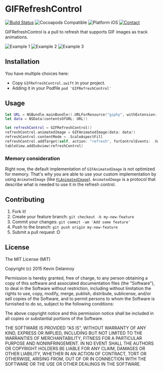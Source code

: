 # GIFRefreshControl

[![Build Status](https://travis-ci.org/delannoyk/GIFRefreshControl.svg)](https://travis-ci.org/delannoyk/GIFRefreshControl)
![Cocoapods Compatible](https://img.shields.io/cocoapods/v/GIFRefreshControl.svg)
![Platform iOS](https://img.shields.io/badge/platform-iOS-lightgrey.svg)
[![Contact](https://img.shields.io/badge/contact-%40kdelannoy-blue.svg)](https://twitter.com/kdelannoy)

GIFRefreshControl is a pull to refresh that supports GIF images as track animations.

![Example 1](example.gif)
![Example 2](example2.gif)
![Example 3](example3.gif)

## Installation

You have multiple choices here:
* Copy `GIFRefreshControl.swift` in your project.
* Adding it in your Podfile `pod 'GIFRefreshControl'`

## Usage
```swift
let URL = NSBundle.mainBundle().URLForResource("giphy", withExtension: "gif")
let data = NSData(contentsOfURL: URL!)

let refreshControl = GIFRefreshControl()
refreshControl.animatedImage = GIFAnimatedImage(data: data!)
refreshControl.contentMode = .ScaleAspectFill
refreshControl.addTarget(self, action: "refresh", forControlEvents: .ValueChanged)
tableView.addSubview(refreshControl)
```

### Memory consideration

Right now, the default implementation of `GIFAnimatedImage` is not optimized for memory. That's why you are able to use your custom implementation by using `AnimatedImage` (like [`FLAnimatedImage`](https://github.com/Flipboard/FLAnimatedImage)). `AnimatedImage` is a protocol that describe what is needed to use it in the refresh control.

## Contributing

1. Fork it!
2. Create your feature branch: `git checkout -b my-new-feature`
3. Commit your changes: `git commit -am 'Add some feature'`
4. Push to the branch: `git push origin my-new-feature`
5. Submit a pull request :D

## License

The MIT License (MIT)

Copyright (c) 2015 Kevin Delannoy

Permission is hereby granted, free of charge, to any person obtaining a copy
of this software and associated documentation files (the "Software"), to deal
in the Software without restriction, including without limitation the rights
to use, copy, modify, merge, publish, distribute, sublicense, and/or sell
copies of the Software, and to permit persons to whom the Software is
furnished to do so, subject to the following conditions:

The above copyright notice and this permission notice shall be included in all
copies or substantial portions of the Software.

THE SOFTWARE IS PROVIDED "AS IS", WITHOUT WARRANTY OF ANY KIND, EXPRESS OR
IMPLIED, INCLUDING BUT NOT LIMITED TO THE WARRANTIES OF MERCHANTABILITY,
FITNESS FOR A PARTICULAR PURPOSE AND NONINFRINGEMENT. IN NO EVENT SHALL THE
AUTHORS OR COPYRIGHT HOLDERS BE LIABLE FOR ANY CLAIM, DAMAGES OR OTHER
LIABILITY, WHETHER IN AN ACTION OF CONTRACT, TORT OR OTHERWISE, ARISING FROM,
OUT OF OR IN CONNECTION WITH THE SOFTWARE OR THE USE OR OTHER DEALINGS IN THE
SOFTWARE.
